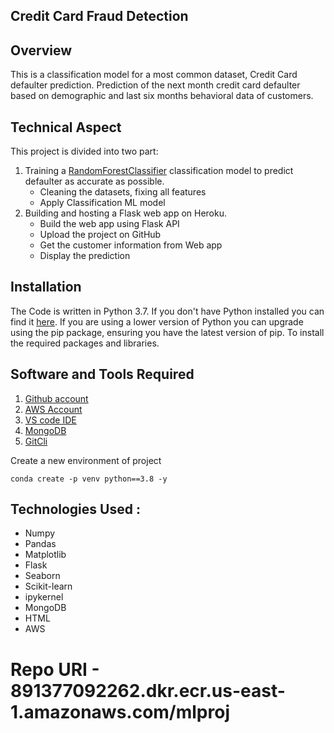 ## Credit Card Fraud Detection

## Overview
This is a classification model for a most common dataset, Credit Card defaulter prediction. Prediction of the next month credit card defaulter based on demographic and last six months behavioral data of customers.

## Technical Aspect
This project is divided into two part:
1. Training a [RandomForestClassifier](https://scikit-learn.org/stable/modules/generated/sklearn.ensemble.RandomForestClassifier.html) classification model to predict defaulter as accurate as possible.
	- Cleaning the datasets, fixing all features
	- Apply Classification ML model
2. Building and hosting a Flask web app on Heroku.
	- Build the web app using Flask API
	- Upload the project on GitHub
    - Get the customer information from Web app
    - Display the prediction 


## Installation
The Code is written in Python 3.7. If you don't have Python installed you can find it [here](https://www.python.org/downloads/). If you are using a lower version of Python you can upgrade using the pip package, ensuring you have the latest version of pip. To install the required packages and libraries.

## Software and Tools Required

1. [Github account](https://github.com)
2. [AWS Account](https://aws.amazon.com/console/)
3. [VS code IDE](https://code.visualstudio.com/)
4. [MongoDB](https://www.mongodb.com/)
5. [GitCli](https://git-scm.com/downloads)

Create a new environment of project 

```
conda create -p venv python==3.8 -y

```
## Technologies Used :
- Numpy
- Pandas
- Matplotlib
- Flask
- Seaborn
- Scikit-learn
- ipykernel
- MongoDB
- HTML
- AWS

# Repo URI - 891377092262.dkr.ecr.us-east-1.amazonaws.com/mlproj


